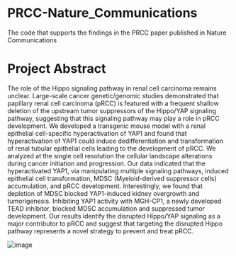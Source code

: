 # PRCC-Nature_Communications
The code that supports the findings in the PRCC paper published in Nature Communications


# Project Abstract
The role of the Hippo signaling pathway in renal cell carcinoma remains unclear. Large-scale
cancer genetic/genomic studies demonstrated that papillary renal cell carcinoma (pRCC) is
featured with a frequent shallow deletion of the upstream tumor suppressors of the Hippo/YAP
signaling pathway, suggesting that this signaling pathway may play a role in pRCC development.
We developed a transgenic mouse model with a renal epithelial cell-specific hyperactivation of
YAP1 and found that hyperactivation of YAP1 could induce dedifferentiation and transformation
of renal tubular epithelial cells leading to the development of pRCC. We analyzed at the single
cell resolution the cellular landscape alterations during cancer initiation and progression. Our data
indicated that the hyperactivated YAP1, via manipulating multiple signaling pathways, induced
epithelial cell transformation, MDSC (Myeloid-derived suppressor cells) accumulation, and pRCC
development. Interestingly, we found that depletion of MDSC blocked YAP1-induced kidney
overgrowth and tumorigenesis. Inhibiting YAP1 activity with MGH-CP1, a newly developed TEAD
inhibitor, blocked MDSC accumulation and suppressed tumor development. Our results identify
the disrupted Hippo/YAP signaling as a major contributor to pRCC and suggest that targeting the
disrupted Hippo pathway represents a novel strategy to prevent and treat pRCC.


![image](https://github.com/user-attachments/assets/0a495823-e8d4-4486-ab35-91474618e85c)
